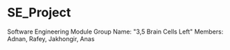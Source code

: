 # SE_Project
Software Engineering Module
Group Name: "3,5 Brain Cells Left"
Members: Adnan, Rafey, Jakhongir, Anas
